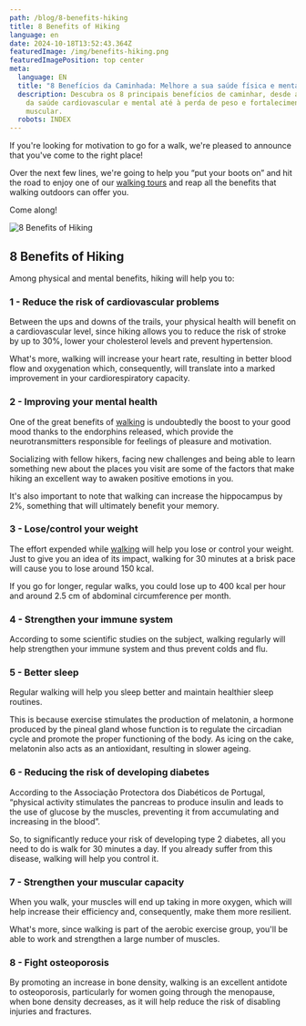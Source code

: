 ```yaml
---
path: /blog/8-benefits-hiking
title: 8 Benefits of Hiking
language: en
date: 2024-10-18T13:52:43.364Z
featuredImage: /img/benefits-hiking.png
featuredImagePosition: top center
meta:
  language: EN
  title: "8 Benefícios da Caminhada: Melhore a sua saúde física e mental"
  description: Descubra os 8 principais benefícios de caminhar, desde a melhoria
    da saúde cardiovascular e mental até à perda de peso e fortalecimento
    muscular.
  robots: INDEX
---
```

If you're looking for motivation to go for a walk, we're pleased to announce that you've come to the right place!

Over the next few lines, we're going to help you “put your boots on” and hit the road to enjoy one of our [walking tours](https://topwalkingtoursportugal.com/) and reap all the benefits that walking outdoors can offer you.

Come along!

![8 Benefits of Hiking](/img/benefits-hiking.png "8 Benefits of Hiking")



## 8 Benefits of Hiking

Among physical and mental benefits, hiking will help you to:

### 1 - Reduce the risk of cardiovascular problems

Between the ups and downs of the trails, your physical health will benefit on a cardiovascular level, since hiking allows you to reduce the risk of stroke by up to 30%, lower your cholesterol levels and prevent hypertension.

What's more, walking will increase your heart rate, resulting in better blood flow and oxygenation which, consequently, will translate into a marked improvement in your cardiorespiratory capacity.

### 2 - Improving your mental health

One of the great benefits of [walking](https://topwalkingtoursportugal.com/) is undoubtedly the boost to your good mood thanks to the endorphins released, which provide the neurotransmitters responsible for feelings of pleasure and motivation.

Socializing with fellow hikers, facing new challenges and being able to learn something new about the places you visit are some of the factors that make hiking an excellent way to awaken positive emotions in you.

It's also important to note that walking can increase the hippocampus by 2%, something that will ultimately benefit your memory.

### 3 - Lose/control your weight

The effort expended while [walking](https://topwalkingtoursportugal.com/) will help you lose or control your weight. Just to give you an idea of its impact, walking for 30 minutes at a brisk pace will cause you to lose around 150 kcal.

If you go for longer, regular walks, you could lose up to 400 kcal per hour and around 2.5 cm of abdominal circumference per month.

### 4 - Strengthen your immune system

According to some scientific studies on the subject, walking regularly will help strengthen your immune system and thus prevent colds and flu.

### 5 - Better sleep

Regular walking will help you sleep better and maintain healthier sleep routines.

This is because exercise stimulates the production of melatonin, a hormone produced by the pineal gland whose function is to regulate the circadian cycle and promote the proper functioning of the body. As icing on the cake, melatonin also acts as an antioxidant, resulting in slower ageing.

### 6 - Reducing the risk of developing diabetes

According to the Associação Protectora dos Diabéticos de Portugal, “physical activity stimulates the pancreas to produce insulin and leads to the use of glucose by the muscles, preventing it from accumulating and increasing in the blood”.

So, to significantly reduce your risk of developing type 2 diabetes, all you need to do is walk for 30 minutes a day. If you already suffer from this disease, walking will help you control it.

### 7 - Strengthen your muscular capacity

When you walk, your muscles will end up taking in more oxygen, which will help increase their efficiency and, consequently, make them more resilient.

What's more, since walking is part of the aerobic exercise group, you'll be able to work and strengthen a large number of muscles.

### 8 - Fight osteoporosis

By promoting an increase in bone density, walking is an excellent antidote to osteoporosis, particularly for women going through the menopause, when bone density decreases, as it will help reduce the risk of disabling injuries and fractures.